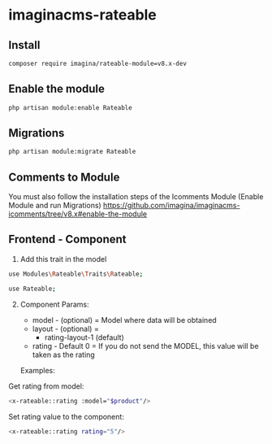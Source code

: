 # imaginacms-rateable

## Install
```bash
composer require imagina/rateable-module=v8.x-dev
```

## Enable the module
```bash
php artisan module:enable Rateable
```

## Migrations
```bash
php artisan module:migrate Rateable
```

## Comments to Module
You must also follow the installation steps of the Icomments Module (Enable Module and run Migrations)
https://github.com/imagina/imaginacms-icomments/tree/v8.x#enable-the-module

## Frontend - Component

1. Add this trait in the model
```bash
use Modules\Rateable\Traits\Rateable;
```
```bash
use Rateable;
```

2. Component Params:
	- model - (optional) = Model where data will be obtained
	- layout - (optional) =
		- rating-layout-1 (default)
	- rating - Default 0 = If you do not send the MODEL, this value will be taken as the rating

	Examples:

Get rating from model:
```bash
<x-rateable::rating :model="$product"/>
```
Set rating value to the component:
```bash
<x-rateable::rating rating="5"/>
```
